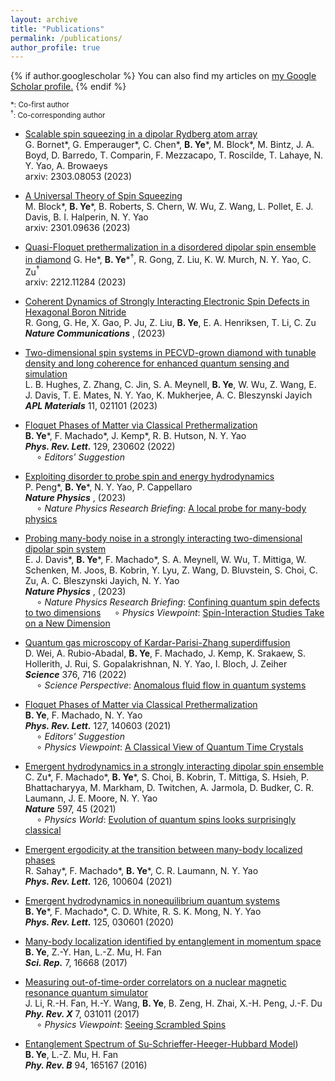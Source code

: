 ```yaml
---
layout: archive
title: "Publications"
permalink: /publications/
author_profile: true
---
```


{% if author.googlescholar %}
  You can also find my articles on <u><a href="{{author.googlescholar}}">my Google Scholar profile</a>.</u>
{% endif %}

<small>\*: Co-first author</small>  
<small>$^\dagger$: Co-corresponding author</small>

* [Scalable spin squeezing in a dipolar Rydberg atom array](https://arxiv.org/abs/2303.08053)  
G. Bornet\*, G. Emperauger\*, C. Chen\*, __B. Ye__\*, M. Block\*, M. Bintz, J. A. Boyd, D. Barredo, T. Comparin, F. Mezzacapo, T. Roscilde, T. Lahaye, N. Y. Yao, A. Browaeys  
arxiv: 2303.08053 (2023)

* [A Universal Theory of Spin Squeezing](https://arxiv.org/abs/2301.09636)  
M. Block\*, __B. Ye__\*, B. Roberts, S. Chern, W. Wu, Z. Wang, L. Pollet, E. J. Davis, B. I. Halperin, N. Y. Yao  
arxiv: 2301.09636 (2023)  

* [Quasi-Floquet prethermalization in a disordered dipolar spin ensemble in diamond](https://arxiv.org/abs/2212.11284) 
G. He\*, __B. Ye__\*$^\dagger$, R. Gong, Z. Liu, K. W. Murch, N. Y. Yao, C. Zu$^\dagger$  
arxiv: 2212.11284 (2023)  

* [Coherent Dynamics of Strongly Interacting Electronic Spin Defects in Hexagonal Boron Nitride](https://arxiv.org/abs/2210.11485)  
R. Gong, G. He, X. Gao, P. Ju, Z. Liu, __B. Ye__, E. A. Henriksen, T. Li, C. Zu  
__*Nature Communications*__ , (2023)  

* [Two-dimensional spin systems in PECVD-grown diamond with tunable density and long coherence for enhanced quantum sensing and simulation](https://pubs.aip.org/aip/apm/article/11/2/021101/2870857)  
L. B. Hughes, Z. Zhang, C. Jin, S. A. Meynell, __B. Ye__, W. Wu, Z. Wang, E. J. Davis, T. E. Mates, N. Y. Yao, K. Mukherjee, A. C. Bleszynski Jayich  
__*APL Materials*__ 11, 021101 (2023)  

* [Floquet Phases of Matter via Classical Prethermalization](https://journals.aps.org/prl/abstract/10.1103/PhysRevLett.127.140603)  
__B. Ye__\*,  F. Machado\*, J. Kemp\*, R. B. Hutson, N. Y. Yao  
__*Phys. Rev. Lett.*__ 129, 230602 (2022)  
&emsp; $\circ$ *Editors' Suggestion*  

* [Exploiting disorder to probe spin and energy hydrodynamics](https://www.nature.com/articles/s41567-023-02024-4)  
P. Peng\*, __B. Ye__\*, N. Y. Yao, P. Cappellaro  
__*Nature Physics*__ , (2023)  
&emsp; $\circ$ *Nature Physics Research Briefing*: [A local probe for many-body physics](https://www.nature.com/articles/s41567-023-02051-1)  

* [Probing many-body noise in a strongly interacting two-dimensional dipolar spin system](https://www.nature.com/articles/s41567-023-01944-5)  
E. J. Davis\*, __B. Ye__\*,  F. Machado\*, S. A. Meynell, W. Wu, T. Mittiga, W. Schenken, M. Joos, B. Kobrin, Y. Lyu, Z. Wang, D. Bluvstein, S. Choi, C. Zu, A. C. Bleszynski Jayich, N. Y. Yao  
__*Nature Physics*__ , (2023)  
&emsp; $\circ$ *Nature Physics Research Briefing*: [Confining quantum spin defects to two dimensions](https://www.nature.com/articles/s41567-023-01947-2) 
&emsp; $\circ$ *Physics Viewpoint*: [Spin-Interaction Studies Take on a New Dimension](https://physics.aps.org/articles/v16/1)

* [Quantum gas microscopy of Kardar-Parisi-Zhang superdiffusion](https://www.science.org/doi/10.1126/science.abk2397)  
D. Wei, A. Rubio-Abadal, __B. Ye__, F. Machado, J. Kemp, K. Srakaew, S. Hollerith, J. Rui, S. Gopalakrishnan, N. Y. Yao, I. Bloch, J. Zeiher  
__*Science*__ 376, 716 (2022)  
&emsp; $\circ$ *Science Perspective*: [Anomalous fluid flow in quantum systems](https://www.science.org/doi/10.1126/science.abn6376)  

* [Floquet Phases of Matter via Classical Prethermalization](https://journals.aps.org/prl/abstract/10.1103/PhysRevLett.127.140603)  
__B. Ye__,  F. Machado, N. Y. Yao  
__*Phys. Rev. Lett.*__ 127, 140603 (2021)  
&emsp; $\circ$ *Editors' Suggestion*  
&emsp; $\circ$ *Physics Viewpoint*: [A Classical View of Quantum Time Crystals](https://physics.aps.org/articles/v14/132)

* [Emergent hydrodynamics in a strongly interacting dipolar spin ensemble](https://www.nature.com/articles/s41586-021-03763-1)  
C. Zu\*, F. Machado\*, __B. Ye__\*,  S. Choi, B. Kobrin, T. Mittiga, S. Hsieh, P. Bhattacharyya, M. Markham, D. Twitchen, A. Jarmola, D. Budker, C. R. Laumann, J. E. Moore, N. Y. Yao  
__*Nature*__ 597, 45 (2021)  
&emsp; $\circ$ *Physics World*: [Evolution of quantum spins looks surprisingly classical](https://physicsworld.com/a/evolution-of-quantum-spins-looks-surprisingly-classical/)

* [Emergent ergodicity at the transition between many-body localized phases](https://journals.aps.org/prl/abstract/10.1103/PhysRevLett.126.100604)   
R. Sahay\*, F. Machado\*, __B. Ye__\*,  C. R. Laumann, N. Y. Yao  
__*Phys. Rev. Lett.*__ 126, 100604 (2021)

* [Emergent hydrodynamics in nonequilibrium quantum systems](https://journals.aps.org/prl/abstract/10.1103/PhysRevLett.125.030601)  
__B. Ye__\*, F. Machado\*, C. D. White, R. S. K. Mong, N. Y. Yao  
__*Phys. Rev. Lett.*__ 125, 030601 (2020)

* [Many-body localization identified by entanglement in momentum space](https://www.nature.com/articles/s41598-017-16889-y)  
__B. Ye__, Z.-Y. Han, L.-Z. Mu, H. Fan  
__*Sci. Rep.*__ 7, 16668 (2017)

* [Measuring out-of-time-order correlators on a nuclear magnetic resonance quantum simulator](https://physics.aps.org/articles/v10/82)  
J. Li, R.-H. Fan, H.-Y. Wang, __B. Ye__, B. Zeng, H. Zhai, X.-H. Peng, J.-F. Du  
__*Phy. Rev. X*__ 7, 031011 (2017)  
&emsp; $\circ$ *Physics Viewpoint*: [Seeing Scrambled Spins](https://physics.aps.org/articles/v10/82)

* [Entanglement Spectrum of Su-Schrieffer-Heeger-Hubbard Model](http://journals.aps.org/prb/abstract/10.1103/PhysRevB.94.165167))  
__B. Ye__, L.-Z. Mu, H. Fan  
__*Phy. Rev. B*__ 94, 165167 (2016)

<!-- {% include base_path %}

{% for post in site.publications reversed %}
  {% include archive-single.html %}
{% endfor %} -->
